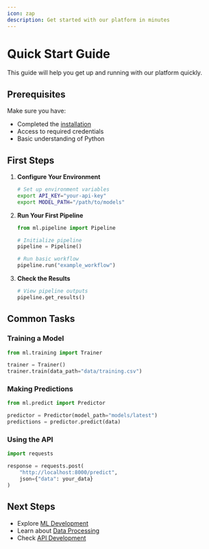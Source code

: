 ```yaml
---
icon: zap
description: Get started with our platform in minutes
---
```


# Quick Start Guide

This guide will help you get up and running with our platform quickly.

## Prerequisites

Make sure you have:
- Completed the [installation](installation.md)
- Access to required credentials
- Basic understanding of Python

## First Steps

1. **Configure Your Environment**
   ```sh
   # Set up environment variables
   export API_KEY="your-api-key"
   export MODEL_PATH="/path/to/models"
   ```

2. **Run Your First Pipeline**
   ```python
   from ml.pipeline import Pipeline
   
   # Initialize pipeline
   pipeline = Pipeline()
   
   # Run basic workflow
   pipeline.run("example_workflow")
   ```

3. **Check the Results**
   ```python
   # View pipeline outputs
   pipeline.get_results()
   ```

## Common Tasks

### Training a Model
```python
from ml.training import Trainer

trainer = Trainer()
trainer.train(data_path="data/training.csv")
```

### Making Predictions
```python
from ml.predict import Predictor

predictor = Predictor(model_path="models/latest")
predictions = predictor.predict(data)
```

### Using the API
```python
import requests

response = requests.post(
    "http://localhost:8000/predict",
    json={"data": your_data}
)
```

## Next Steps

- Explore [ML Development](../how-to/development/ml.md)
- Learn about [Data Processing](../how-to/development/data.md)
- Check [API Development](../how-to/development/api.md) 